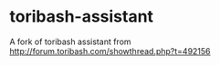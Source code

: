 # toribash-assistant
A fork of toribash assistant from http://forum.toribash.com/showthread.php?t=492156
